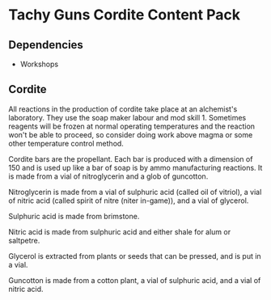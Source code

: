 # Tachy Guns Cordite Content Pack

## Dependencies

- Workshops

## Cordite

All reactions in the production of cordite take place at an alchemist's laboratory.
They use the soap maker labour and mod skill 1.
Sometimes reagents will be frozen at normal operating temperatures and the reaction won't be able to proceed, so consider doing work above magma or some other temperature control method.

Cordite bars are the propellant.
Each bar is produced with a dimension of 150 and is used up like a bar of soap is by ammo manufacturing reactions.
It is made from a vial of nitroglycerin and a glob of guncotton.

Nitroglycerin is made from a vial of sulphuric acid (called oil of vitriol), a vial of nitric acid (called spirit of nitre (niter in-game)), and a vial of glycerol.

Sulphuric acid is made from brimstone.

Nitric acid is made from sulphuric acid and either shale for alum or saltpetre.

Glycerol is extracted from plants or seeds that can be pressed, and is put in a vial.

Guncotton is made from a cotton plant, a vial of sulphuric acid, and a vial of nitric acid.
